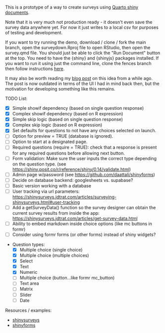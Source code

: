 This is a prototype of a way to create surveys using [Quarto shiny documents](https://quarto.org/docs/dashboards/interactivity/shiny-r.html).

Note that it is very much not production ready - it doesn't even save the survey data anywhere yet. For now it just writes to a local csv for purposes of testing and development.

If you want to try running the demo, download / clone / fork the main branch, open the surveydown.Rproj file to open RStudio, then open the survey.qmd file. You should just be able to click the "Run Document" button at the top. You need to have the {shiny} and {shinyjs} packages installed. If you want to run it using just the command line, clone the fences branch then follow instructions [here](https://quarto.org/docs/interactive/shiny/running.html).

It may also be worth reading my [blog post](https://www.jhelvy.com/blog/2023-04-06-markdown-surveys/) on this idea from a while ago. The post is now outdated in terms of the UI I had in mind back then, but the motivation for developing something like this remains.

TODO List:

- [x] Simple showif dependency (based on single question response)
- [x] Complex showif dependency (based on R expression)
- [x] Simple skip logic (based on single question response)
- [x] Complex skip logic (based on R expression)
- [x] Set defaults for questions to not have any choices selected on launch.
- [ ] Option for preview = TRUE (database is ignored).
- [ ] Option to start at a designated page.
- [ ] Required questions (require = TRUE): check that a response is present for any required questions before allowing next button.
- [ ] Form validation: Make sure the user inputs the correct type depending on the question type. (see https://shiny.posit.co/r/reference/shiny/0.14/validate.html)
- [ ] Admin page w/password (see https://github.com/daattali/shinyforms)
- [ ] Decide on database backend: googlesheets vs. supabase?
- [ ] Basic version working with a database
- [ ] User tracking via url parameters: https://shinysurveys.jdtrat.com/articles/surveying-shinysurveys.html#user-tracking
- [ ] Add a getSurveyData() function so the survey designer can obtain the current survey results from inside the app: https://shinysurveys.jdtrat.com/articles/get-survey-data.html
- [ ] Ability to embed markdown inside choice options (like mc buttons in formr)
- [ ] Consider using formr forms (or other forms) instead of shiny widgets?
- Question types:
  - [x] Multiple choice (single choice)
  - [x] Multiple choice (multiple choices)
  - [x] Select
  - [x] Text
  - [x] Numeric
  - [ ] Multiple choice (button...like formr mc_button)
  - [ ] Text area
  - [ ] Matrix
  - [ ] Slider
  - [ ] Date

Resources / examples:

- [shinysurveys](https://github.com/jdtrat/shinysurveys)
- [shinyforms](https://github.com/daattali/shinyforms)